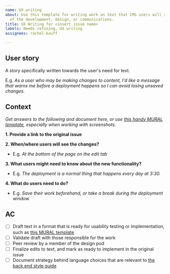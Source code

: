 ```yaml
---
name: UX writing
about: Use this template for writing work on text that CMS users will see, as part
  of the development, design, or communications.
title: UX Writing for <insert issue name>
labels: Needs refining, UX writing
assignees: rachel-kauff

---
```


## User story
A story specifically written towards the user's need for text.

E.g. *As a user who may be making changes to content, I'd like a message that warns me before a deployment happens so I can avoid losing unsaved changes.*

## Context
*Get answers to the following and document here, or use [this handy MURAL template](https://app.mural.co/t/vagov6717/m/vagov6717/1585780955246/6b5e798420e2992bbd56d825de8c42fbf343dfa0), especially when working with screenshots.*

**1. Provide a link to the original issue**

**2. When/where users will see the changes?**

- E.g. *At the bottom of the page on the edit tab*

**3. What users might need to know about the new functionality?**

- E.g. *The deployment is a normal thing that happens every day at 3:30.*

**4. What do users need to do?**

- E.g. *Save their work beforehand, or take a break during the deployment window.*


## AC

- [ ] Draft text in a format that is ready for usability testing or implementation, such as [this MURAL template](https://app.mural.co/t/vagov6717/m/vagov6717/1585780955246/6b5e798420e2992bbd56d825de8c42fbf343dfa0)
- [ ] Validate draft with those responsible for the work
- [ ] Peer review by a member of the design pod 
- [ ] Finalize edits to text, and mark as ready to implement in the original issue
- [ ] Document strategy behind language choices that are relevant to [the back end style guide](https://docs.google.com/document/d/1o3euR0eMoXRyp8G6sx1OCpmRtBShYGAm-Rb8MSXXir0/edit#)
